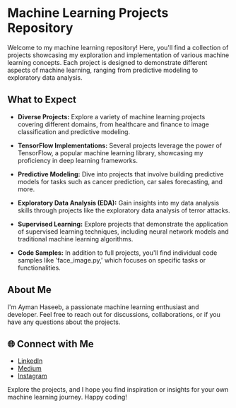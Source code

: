 # Machine Learning Projects Repository

Welcome to my machine learning repository! Here, you'll find a collection of projects showcasing my exploration and implementation of various machine learning concepts. Each project is designed to demonstrate different aspects of machine learning, ranging from predictive modeling to exploratory data analysis.

## What to Expect

- **Diverse Projects:** Explore a variety of machine learning projects covering different domains, from healthcare and finance to image classification and predictive modeling.

- **TensorFlow Implementations:** Several projects leverage the power of TensorFlow, a popular machine learning library, showcasing my proficiency in deep learning frameworks.

- **Predictive Modeling:** Dive into projects that involve building predictive models for tasks such as cancer prediction, car sales forecasting, and more.

- **Exploratory Data Analysis (EDA):** Gain insights into my data analysis skills through projects like the exploratory data analysis of terror attacks.

- **Supervised Learning:** Explore projects that demonstrate the application of supervised learning techniques, including neural network models and traditional machine learning algorithms.

- **Code Samples:** In addition to full projects, you'll find individual code samples like 'face_image.py,' which focuses on specific tasks or functionalities.

## About Me

I'm Ayman Haseeb, a passionate machine learning enthusiast and developer. Feel free to reach out for discussions, collaborations, or if you have any questions about the projects.

## 🌐 Connect with Me
- [LinkedIn](https://www.linkedin.com/in/ayman-haseeb-4281a1251/) 
- [Medium](https://medium.com/@aymanhaseeb8121)
- [Instagram](https://www.instagram.com/_aymaaaaan___/) 

Explore the projects, and I hope you find inspiration or insights for your own machine learning journey. Happy coding!
